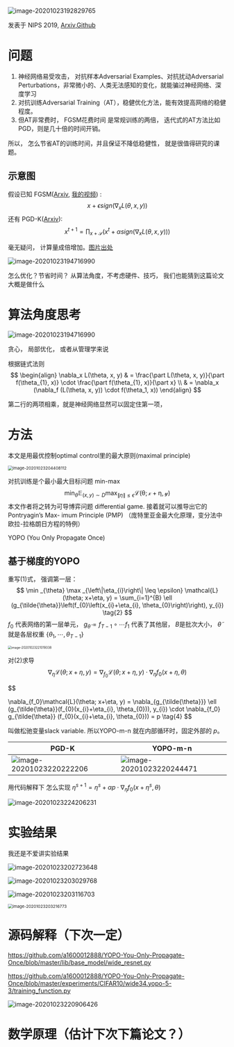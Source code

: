 
![image-20201023192829765](images/image-20201023192829765.png)

发表于 NIPS 2019, [Arxiv](https://arxiv.org/abs/1905.00877),[Github](https://github.com/a1600012888/YOPO-You-Only-Propagate-Once)





<div style="page-break-after: always;"></div>



# 问题

1. 神经网络易受攻击， 对抗样本Adversarial Examples、对抗扰动Adversarial Perturbations，非常微小的、人类无法感知的变化，就能骗过神经网络、深度学习
2. 对抗训练Adversarial Training（AT），稳健优化方法，能有效提高网络的稳健程度。
3. 但AT非常费时， FGSM花费时间 是常规训练的两倍， 迭代式的AT方法比如PGD，则是几十倍的时间开销。



所以， 怎么节省AT的训练时间，并且保证不降低稳健性， 就是很值得研究的课题。



## 示意图

假设已知 FGSM([Arxiv](http://arxiv.org/abs/1412.6572), [我的视频](https://www.bilibili.com/video/BV12a4y1J74U)) : 
$$
x + \epsilon sign(\nabla_x L(\theta, x, y))
$$
还有 PGD-K([Arxiv](http://arxiv.org/abs/1706.06083)): 
$$
x^{t+1} = \prod_{x+\mathcal{S}} (x^t + \alpha sign(\nabla_x L(\theta, x, y)))
$$


毫无疑问， 计算量成倍增加。[图片出处](https://mpeker.com/index.php/2019/11/02/visualize-features-of-a-convolutional-neural-network-for-resnet-architecture/)

![image-20201023194716990](images/image-20201023194716990.png)

怎么优化？节省时间？ 从算法角度，不考虑硬件、技巧， 我们也能猜到这篇论文大概是做什么













# 算法角度思考

![image-20201023194716990](images/image-20201023194716990.png)

贪心， 局部优化， 或者从管理学来说

根据链式法则
$$
\begin{align}
\nabla_x L(\theta, x, y) & = \frac{\part L(\theta, x, y)}{\part f(\theta_{1}, x)} \cdot \frac{\part f(\theta_{1}, x)}{\part x} \\
& = \nabla_x (\nabla_f (L(\theta, x, y)) \cdot f(\theta_1, x))
\end{align}
$$



第二行的两项相乘，就是神经网络显然可以固定住第一项，











# 方法

本文是用最优控制optimal control里的最大原则(maximal principle)

<img src="images/image-20201023204408112.png" alt="image-20201023204408112" style="zoom:67%;" />

对抗训练是个最小最大目标问题 min-max
$$
\min_{\theta} \mathbb{E}_{(x, y)\sim D} \max_{\|\eta\| \le \epsilon} \mathcal{L(\theta; x+\eta, y)}  \tag{1}
$$
本文作者将之转为可导博弈问题 differential game. 接着就可以推导出它的Pontryagin’s Max- imum Principle (PMP) （庞特里亚金最大化原理，变分法中欧拉-拉格朗日方程的特例）

YOPO (You Only Propagate Once)















## 基于梯度的YOPO

重写(1)式， 强调第一层：
$$
\min _{\theta} \max _{\left\|\eta_{i}\right\| \leq \epsilon} \mathcal{L}(\theta; x+\eta, y) =  \sum_{i=1}^{B} \ell (g_{\tilde{\theta}}\left(f_{0}\left(x_{i}+\eta_{i}, \theta_{0}\right)\right), y_{i})  \tag{2}
$$
$f_0$ 代表网络的第一层单元， $g_{\tilde{\theta}} = f_{T-1} \circ \cdots f_1$ 代表了其他层， $B$是批次大小， $\tilde{\theta}$ 就是各层权重 $\{\theta_1,\cdots, \theta_{T-1}\}$



<img src="images/image-20201023221019338.png" alt="image-20201023221019338" style="zoom: 50%;" />



对(2)求导
$$
\nabla_{\eta}\mathcal{L}(\theta; x+\eta, y) = \nabla_{f_0}\mathcal{L}(\theta; x+\eta, y) \cdot \nabla_{\eta} f_0(x + \eta, \theta) \tag{3}
$$

$$

\nabla_{f_0}\mathcal{L}(\theta; x+\eta, y) = \nabla_{g_{\tilde{\theta}}} \ell (g_{\tilde{\theta}}(f_{0}(x_{i}+\eta_{i}, \theta_{0})), y_{i}) \cdot \nabla_{f_0} g_{\tilde{\theta}} (f_{0}(x_{i}+\eta_{i}, \theta_{0}))  = p \tag{4}
$$

叫做松驰变量slack variable. 所以YOPO-m-n 就在内部循环时，固定外部的 $p$。



| PGD-K                                                        | YOPO-m-n                                                     |
| ------------------------------------------------------------ | ------------------------------------------------------------ |
| ![image-20201023220222206](images/image-20201023220222206.png) | ![image-20201023220244471](images/image-20201023220244471.png) |













用代码解释下 怎么实现 $\eta^{s+1} = \eta^{s} + \alpha p \cdot \nabla_\eta f_0(x + \eta^s, \theta)$

![image-20201023224206231](images/image-20201023224206231.png)














# 实验结果

我还是不爱讲实验结果

![image-20201023202723648](images/image-20201023202723648.png)

![image-20201023203029768](images/image-20201023203029768.png)



![image-20201023203116703](images/image-20201023203116703.png)



<img src="images/image-20201023203216773.png" alt="image-20201023203216773" style="zoom:67%;" />















# 源码解释（下次一定）

https://github.com/a1600012888/YOPO-You-Only-Propagate-Once/blob/master/lib/base_model/wide_resnet.py

https://github.com/a1600012888/YOPO-You-Only-Propagate-Once/blob/master/experiments/CIFAR10/wide34.yopo-5-3/training_function.py

![image-20201023220906426](images/image-20201023220906426.png)











# 数学原理（估计下次下篇论文？）
